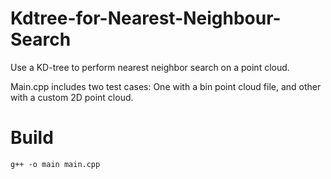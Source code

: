 # Kdtree-for-Nearest-Neighbour-Search
Use a KD-tree to perform nearest neighbor search on a point cloud.

Main.cpp includes two test cases: One with a bin point cloud file, and other with a custom 2D point cloud.

# Build 
```
g++ -o main main.cpp
```
